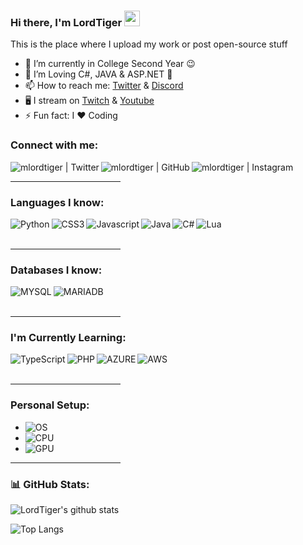 ### Hi there, I'm LordTiger <img src="https://media.giphy.com/media/hvRJCLFzcasrR4ia7z/giphy.gif" width="25px">


This is the place where I upload my work or post open-source stuff

- 🔭 I’m currently in College Second Year 😉
- 🌱 I’m Loving C#, JAVA & ASP.NET 🤣
- 📫 How to reach me: [Twitter][twitter] & [Discord][discord]
- 🖥️ I stream on [Twitch][twitch] & [Youtube][youtube]
- ⚡ Fun fact: I ❤️ Coding

### Connect with me:
[<img align="left" alt="mlordtiger | Twitter" src="https://img.shields.io/badge/Twitter-1DA1F2?style=for-the-badge&logo=twitter&logoColor=white" />][twitter]
[<img align="left" alt="mlordtiger | GitHub" src="https://img.shields.io/badge/GitHub-100000?style=for-the-badge&logo=github&logoColor=white" />][github]
[<img align="left" alt="mlordtiger | Instagram" src="https://img.shields.io/badge/Instagram-E4405F?style=for-the-badge&logo=instagram&logoColor=white" />][instagram]


<p>
<br />
<hr align = "left" width = "35%"/>

### Languages I know:
<img align="left" alt="Python" src="https://img.shields.io/badge/Python-3776AB?style=for-the-badge&logo=python&logoColor=white" />
<img align="left" alt="CSS3" src="https://img.shields.io/badge/CSS3-1572B6?style=for-the-badge&logo=css3&logoColor=white" />
<img align="left" alt="Javascript" src="https://img.shields.io/badge/JavaScript-F7DF1E?style=for-the-badge&logo=javascript&logoColor=black" />
<img align="left" alt="Java" src="https://img.shields.io/badge/Java-ED8B00?style=for-the-badge&logo=java&logoColor=white" />
<img align="left" alt="C#" src="https://img.shields.io/badge/C%23-239120?style=for-the-badge&logo=c-sharp&logoColor=white" />
<img align="left" alt="Lua" src="https://img.shields.io/badge/Lua-2C2D72?style=for-the-badge&logo=lua&logoColor=white" />


<br />
<br />
<hr align = "left" width = "35%"/>

### Databases I know:
<img align="left" alt="MYSQL" src="https://img.shields.io/badge/MySQL-00000F?style=for-the-badge&logo=mysql&logoColor=white" />
<img align="left" alt="MARIADB" src="https://img.shields.io/badge/MariaDB-003545?style=for-the-badge&logo=mariadb&logoColor=white" />


<br />
<br />
<hr align = "left" width = "35%"/>


### I'm Currently Learning:
<img align="left" alt="TypeScript" src="https://img.shields.io/badge/TypeScript-007ACC?style=for-the-badge&logo=typescript&logoColor=white" />
<img align="left" alt="PHP" src="https://img.shields.io/badge/PHP-777BB4?style=for-the-badge&logo=php&logoColor=white" />
<img align="left" alt="AZURE" src="https://img.shields.io/badge/microsoft%20azure-0089D6?style=for-the-badge&logo=microsoft-azure&logoColor=white" />
<img align="left" alt="AWS" src="https://img.shields.io/badge/Amazon_AWS-232F3E?style=for-the-badge&logo=amazon-aws&logoColor=white" />


<br />
<br />
<hr align = "left" width = "35%"/>


### Personal Setup:
- <img alt="OS" src="https://img.shields.io/badge/Windows-0078D6?style=for-the-badge&logo=windows&logoColor=white" /></br>
- <img alt="CPU" src="https://img.shields.io/badge/Intel-Core_i7_4790-0071C5?style=for-the-badge&logo=intel&logoColor=white" /></br>
- <img alt="GPU" src="https://img.shields.io/badge/NVIDIA-GTX1050Ti-76B900?style=for-the-badge&logo=nvidia&logoColor=white" /></br>

<hr align = "left" width = "35%"/>

### 📊 GitHub Stats:
![LordTiger's github stats](https://github-readme-stats.vercel.app/api?username=LordTiger&show_icons=true&theme=onedark&count_private=false&include_all_commits=true&hide=contribs,issues,prs)
<br/>

![Top Langs](https://github-readme-stats.vercel.app/api/top-langs/?username=LordTiger&layout=compact&theme=onedark)


[instagram]: https://www.instagram.com/B.DEBRUYN_/
[twitter]: https://twitter.com/mlordtiger
[github]: https://github.com/LordTiger
[discord]: https://discord.gg/kH35raygfa
[twitch]: https://twitch.tv/mlordtiger
[youtube]: https://www.youtube.com/channel/UCj0p-a1f0kXQrltlfI06EXw
